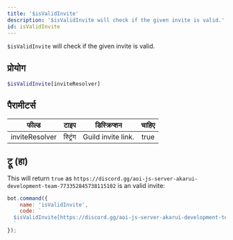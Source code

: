 ```yaml
---
title: '$isValidInvite'
description: '$isValidInvite will check if the given invite is valid.'
id: isValidInvite
---
```


`$isValidInvite` will check if the given invite is valid.

## प्रोयोग

```php
$isValidInvite[inviteResolver]
```

## पैरामीटर्स

| फील्ड          | टाइप     | डिस्क्रिप्शन       | चाहिए |
| -------------- | -------- | ------------------ |:-----:|
| inviteResolver | स्ट्रिंग | Guild invite link. | true  |

## ट्रू (हा)

This will return `true` as `https://discord.gg/aoi-js-server-akarui-development-team-773352845738115102` is an valid invite:

```javascript
bot.command({
    name: 'isValidInvite',
    code: `
  $isValidInvite[https://discord.gg/aoi-js-server-akarui-development-team-773352845738115102]
  `
});
```
